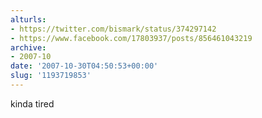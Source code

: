 ```yaml
---
alturls:
- https://twitter.com/bismark/status/374297142
- https://www.facebook.com/17803937/posts/856461043219
archive:
- 2007-10
date: '2007-10-30T04:50:53+00:00'
slug: '1193719853'
---
```


kinda tired

